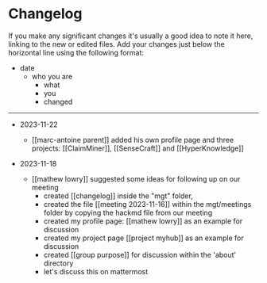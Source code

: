 # Changelog

If you make any significant changes it's usually a good idea to note it here, linking to the new or edited files. Add your changes just below the horizontal line using the following format:

* date
	* who you are
		* what
		* you
		* changed

---
* 2023-11-22
	* [[marc-antoine parent]] added his own profile page and three projects: [[ClaimMiner]], [[SenseCraft]] and [[HyperKnowledge]]

* 2023-11-18
	* [[mathew lowry]] suggested some ideas for following up on our meeting
		* created [[changelog]] inside the "mgt" folder,
		* created the file [[meeting 2023-11-16]] within the mgt/meetings folder by copying the hackmd file from our meeting
		* created my profile page: [[mathew lowry]] as an example for discussion
		* created my project page  [[project myhub]] as an example for discussion
		* created [[group purpose]] for discussion within the 'about' directory
		* let's discuss this on mattermost